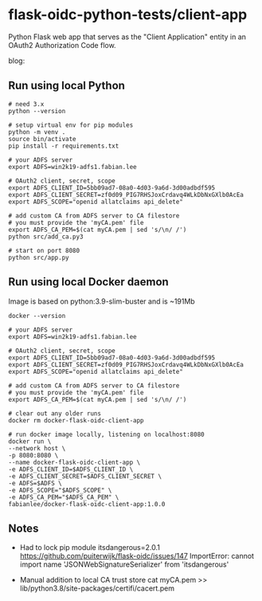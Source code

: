 # flask-oidc-python-tests/client-app

Python Flask web app that serves as the "Client Application" entity in an OAuth2 Authorization Code flow.

blog: 

## Run using local Python

```
# need 3.x
python --version

# setup virtual env for pip modules
python -m venv .
source bin/activate
pip install -r requirements.txt

# your ADFS server
export ADFS=win2k19-adfs1.fabian.lee

# OAuth2 client, secret, scope
export ADFS_CLIENT_ID=5bb09ad7-08a0-4d03-9a6d-3d00adbdf595
export ADFS_CLIENT_SECRET=zf0d09_PIG7RHSJoxCrdavq4WLkDbNxGXlb0AcEa
export ADFS_SCOPE="openid allatclaims api_delete"

# add custom CA from ADFS server to CA filestore
# you must provide the 'myCA.pem' file
export ADFS_CA_PEM=$(cat myCA.pem | sed 's/\n/ /')
python src/add_ca.py3

# start on port 8080
python src/app.py
```

## Run using local Docker daemon

Image is based on python:3.9-slim-buster and is ~191Mb

```
docker --version

# your ADFS server
export ADFS=win2k19-adfs1.fabian.lee

# OAuth2 client, secret, scope
export ADFS_CLIENT_ID=5bb09ad7-08a0-4d03-9a6d-3d00adbdf595
export ADFS_CLIENT_SECRET=zf0d09_PIG7RHSJoxCrdavq4WLkDbNxGXlb0AcEa
export ADFS_SCOPE="openid allatclaims api_delete"

# add custom CA from ADFS server to CA filestore
# you must provide the 'myCA.pem' file
export ADFS_CA_PEM=$(cat myCA.pem | sed 's/\n/ /')

# clear out any older runs
docker rm docker-flask-oidc-client-app

# run docker image locally, listening on localhost:8080
docker run \
--network host \
-p 8080:8080 \
--name docker-flask-oidc-client-app \
-e ADFS_CLIENT_ID=$ADFS_CLIENT_ID \
-e ADFS_CLIENT_SECRET=$ADFS_CLIENT_SECRET \
-e ADFS=$ADFS \
-e ADFS_SCOPE="$ADFS_SCOPE" \
-e ADFS_CA_PEM="$ADFS_CA_PEM" \
fabianlee/docker-flask-oidc-client-app:1.0.0
```


## Notes

* Had to lock pip module itsdangerous=2.0.1
https://github.com/puiterwijk/flask-oidc/issues/147
ImportError: cannot import name 'JSONWebSignatureSerializer' from 'itsdangerous'

* Manual addition to local CA trust store
cat myCA.pem >> lib/python3.8/site-packages/certifi/cacert.pem

